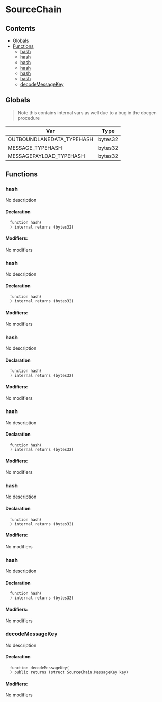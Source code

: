 # SourceChain





## Contents
<!-- START doctoc generated TOC please keep comment here to allow auto update -->
<!-- DON'T EDIT THIS SECTION, INSTEAD RE-RUN doctoc TO UPDATE -->

- [Globals](#globals)
- [Functions](#functions)
  - [hash](#hash)
  - [hash](#hash-1)
  - [hash](#hash-2)
  - [hash](#hash-3)
  - [hash](#hash-4)
  - [hash](#hash-5)
  - [decodeMessageKey](#decodemessagekey)

<!-- END doctoc generated TOC please keep comment here to allow auto update -->

## Globals

> Note this contains internal vars as well due to a bug in the docgen procedure

| Var | Type |
| --- | --- |
| OUTBOUNDLANEDATA_TYPEHASH | bytes32 |
| MESSAGE_TYPEHASH | bytes32 |
| MESSAGEPAYLOAD_TYPEHASH | bytes32 |



## Functions

### hash
No description


#### Declaration
```solidity
  function hash(
  ) internal returns (bytes32)
```

#### Modifiers:
No modifiers



### hash
No description


#### Declaration
```solidity
  function hash(
  ) internal returns (bytes32)
```

#### Modifiers:
No modifiers



### hash
No description


#### Declaration
```solidity
  function hash(
  ) internal returns (bytes32)
```

#### Modifiers:
No modifiers



### hash
No description


#### Declaration
```solidity
  function hash(
  ) internal returns (bytes32)
```

#### Modifiers:
No modifiers



### hash
No description


#### Declaration
```solidity
  function hash(
  ) internal returns (bytes32)
```

#### Modifiers:
No modifiers



### hash
No description


#### Declaration
```solidity
  function hash(
  ) internal returns (bytes32)
```

#### Modifiers:
No modifiers



### decodeMessageKey
No description


#### Declaration
```solidity
  function decodeMessageKey(
  ) public returns (struct SourceChain.MessageKey key)
```

#### Modifiers:
No modifiers





